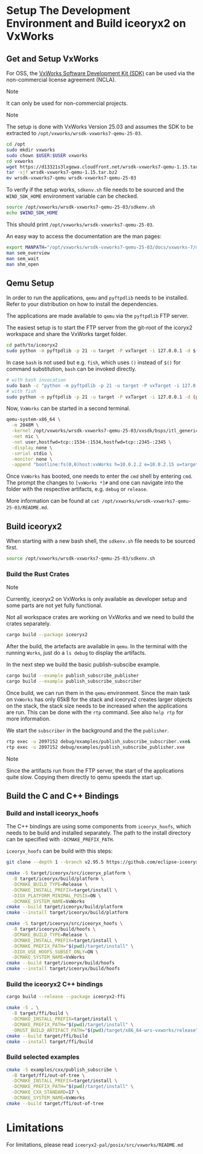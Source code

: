 # Setup The Development Environment and Build iceoryx2 on VxWorks

## Get and Setup VxWorks

For OSS, the [VxWorks Software Development Kit (SDK)](https://forums.windriver.com/t/vxworks-software-development-kit-sdk/43)
can be used via the non-commercial license agreement (NCLA).

> [!NOTE]
> It can only be used for non-commercial projects.

<!-- workaround for:  MD028/no-blanks-blockquote Blank line inside blockquote -->

> [!NOTE]
> The setup is done with VxWorks Version 25.03 and assumes the SDK to be
> extracted to `/opt/vxworks/wrsdk-vxworks7-qemu-25-03`.

```bash
cd /opt
sudo mkdir vxworks
sudo chown $USER:$USER vxworks
cd vxworks
wget https://d13321s3lxgewa.cloudfront.net/wrsdk-vxworks7-qemu-1.15.tar.bz2
tar -xjf wrsdk-vxworks7-qemu-1.15.tar.bz2
mv wrsdk-vxworks7-qemu wrsdk-vxworks7-qemu-25-03
```

To verify if the setup works, `sdkenv.sh` file needs to be sourced and the
`WIND_SDK_HOME` environment variable can be checked.

```bash
source /opt/vxworks/wrsdk-vxworks7-qemu-25-03/sdkenv.sh
echo $WIND_SDK_HOME
```

This should print `/opt/vxworks/wrsdk-vxworks7-qemu-25-03`.

An easy way to access the documentation are the man pages:

```bash
export MANPATH="/opt/vxworks/wrsdk-vxworks7-qemu-25-03/docs/vxworks-7/man:$MANPATH"
man sem_overview
man sem_wait
man shm_open
```

## Qemu Setup

In order to run the applications, `qemu` and `pyftpdlib` needs to be installed.
Refer to your distribution on how to install the dependencies.

The applications are made available to `qemu` via the `pyftpdlib` FTP server.

The easiest setup is to start the FTP server from the git-root of the icoryx2
workspace and share the VxWorks target folder.

```bash
cd path/to/iceoryx2
sudo python -m pyftpdlib -p 21 -u target -P vxTarget -i 127.0.0.1 -d $(pwd)/target/x86_64-wrs-vxworks
```

In case `bash` is not used but e.g. `fish`, which uses `()` instead of `$()`
for command substitution, `bash` can be invoked directly.

```bash
# with bash invocation
sudo bash -c "python -m pyftpdlib -p 21 -u target -P vxTarget -i 127.0.0.1 -d $(pwd)/target/x86_64-wrs-vxworks"
# with fish
sudo python -m pyftpdlib -p 21 -u target -P vxTarget -i 127.0.0.1 -d (pwd)/target/x86_64-wrs-vxworks
```

Now, `VxWorks` can be started in a second terminal.

```bash
qemu-system-x86_64 \
  -m 2048M \
  -kernel /opt/vxworks/wrsdk-vxworks7-qemu-25-03/vxsdk/bsps/itl_generic_3_0_0_4/vxWorks \
  -net nic \
  -net user,hostfwd=tcp::1534-:1534,hostfwd=tcp::2345-:2345 \
  -display none \
  -serial stdio \
  -monitor none \
  -append "bootline:fs(0,0)host:vxWorks h=10.0.2.2 e=10.0.2.15 u=target pw=vxTarget o=gei0"
```

Once `VxWorks` has booted, one needs to enter the `cmd` shell by entering `cmd`.
The prompt the changes to `[vxWorks *]#` and one can navigate into the folder
with the respective artifacts, e.g. `debug` or `release`.

More information can be found at
`cat /opt/vxworks/wrsdk-vxworks7-qemu-25-03/README.md`.

## Build iceoryx2

When starting with a new bash shell, the `sdkenv.sh` file needs to be sourced
first.

```bash
source /opt/vxworks/wrsdk-vxworks7-qemu-25-03/sdkenv.sh
```

### Build the Rust Crates

> [!NOTE]
> Currently, iceoryx2 on VxWorks is only available as developer setup and some
parts are not yet fully functional.

Not all workspace crates are working on VxWorks and we need to build the crates
separately.

```bash
cargo build --package iceoryx2
```

After the build, the artefacts are available in `qemu`. In the terminal with
the running `Works`, just do a `ls debug` to display the artifacts.

In the next step we build the basic publish-subscibe example.

```bash
cargo build --example publish_subscribe_publisher
cargo build --example publish_subscribe_subscriber
```

Once build, we can run them in the `qemu` environment. Since the main task on
`VxWorks` has only 65kB for the stack and iceoryx2 creates larger objects on
the stack, the stack size needs to be increased when the applications are run.
This can be done with the `rtp` command. See also `help rtp` for more
information.

We start the `subscriber` in the background and the the `publisher`.

```bash
rtp exec -u 2097152 debug/examples/publish_subscribe_subscriber.vxe&
rtp exec -u 2097152 debug/examples/publish_subscribe_publisher.vxe
```

> [!NOTE]
> Since the artifacts run from the FTP server, the start of the applications
> quite slow. Copying them directly to qemu speeds the start up.

## Build the C and C++ Bindings

### Build and install iceoryx_hoofs

The C++ bindings are using some components from `iceoryx_hoofs`, which needs to
be build and installed separately. The path to the install directory can be
specified with `-DCMAKE_PREFIX_PATH`.

`iceoryx_hoofs` can be build with this steps:

```bash
git clone --depth 1 --branch v2.95.5 https://github.com/eclipse-iceoryx/iceoryx.git target/iceoryx/src

cmake -S target/iceoryx/src/iceoryx_platform \
  -B target/iceoryx/build/platform \
  -DCMAKE_BUILD_TYPE=Release \
  -DCMAKE_INSTALL_PREFIX=target/install \
  -DIOX_PLATFORM_MINIMAL_POSIX=ON \
  -DCMAKE_SYSTEM_NAME=VxWorks
cmake --build target/iceoryx/build/platform
cmake --install target/iceoryx/build/platform

cmake -S target/iceoryx/src/iceoryx_hoofs \
  -B target/iceoryx/build/hoofs \
  -DCMAKE_BUILD_TYPE=Release \
  -DCMAKE_INSTALL_PREFIX=target/install \
  -DCMAKE_PREFIX_PATH="$(pwd)/target/install" \
  -DIOX_USE_HOOFS_SUBSET_ONLY=ON \
  -DCMAKE_SYSTEM_NAME=VxWorks
cmake --build target/iceoryx/build/hoofs
cmake --install target/iceoryx/build/hoofs
```

### Build the iceoryx2 C++ bindings

```bash
cargo build --release --package iceoryx2-ffi

cmake -S . \
  -B target/ffi/build \
  -DCMAKE_INSTALL_PREFIX=target/install \
  -DCMAKE_PREFIX_PATH="$(pwd)/target/install" \
  -DRUST_BUILD_ARTIFACT_PATH="$(pwd)/target/x86_64-wrs-vxworks/release"
cmake --build target/ffi/build
cmake --install target/ffi/build
```

### Build selected examples

```bash
cmake -S examples/cxx/publish_subscribe \
  -B target/ffi/out-of-tree \
  -DCMAKE_INSTALL_PREFIX=target/install \
  -DCMAKE_PREFIX_PATH="$(pwd)/target/install" \
  -DCMAKE_CXX_STANDARD=17 \
  -DCMAKE_SYSTEM_NAME=VxWorks
cmake --build target/ffi/out-of-tree
```

<!-- markdownlint-disable MD025 Multiple top-level headings -->
# Limitations

For limitations, please read `iceoryx2-pal/posix/src/vxworks/README.md`

